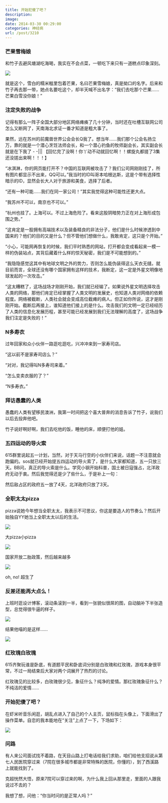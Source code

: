 ```yaml
---
title: 开始犯傻了吧？
description: 
image: 
date: 2014-03-30 00:29:00
categories: 神经病
url: /post/3210
---
```


### 芒果雪梅娘

和竹子去避风塘湖吃海喝，我实在不会点菜，一顿吃下来只有一道糕点印象深刻。

![](https://cdn.victor42.work/posts/2014-03/03-30/1.jpg)

就是这个，雪白的糯米糍里包着芒果，名曰芒果雪梅娘，真是拗口的名字。后来和竹子再去那一带，她点名要吃这个，却半天喊不出名字：“我们去吃那个芒果……芒果白雪没你娘！”

### 注定失败的战争

记得有那么一阵子全国大部分地区网络瘫痪了几十分钟，当时还在吐槽互联网公司怎么又断网了，天南海北求证一番才知道是粗大事了。

果然，远在苏州的前魔兽世界公会会长Q我了。想当年……我们那个公会名扬立万，靠的就是一个潜心烹饪法师会长，和一个潜心钓鱼的牧师副会长，其实副会长就是在下我了 - -||| 【回忆完了没啊！你丫动不动就回忆啊！！螺旋丸都搓了3集还没搓出来啊！！！】

“冰淇淋，你的网页能打开不？中国的互联网被攻击了？我们公司网刚刚挂了，所有图片都显示不出来，QQ可以。”我当时的ID叫哥本哈根达斯，这是个带有选择性暗示的ID，显然会长大人对于旅游和美食，选择了后者。

“还有一种可能……我们在同一家公司！”其实我觉得这种可能性还更大点。

“我苏州不可以，南京也不可以。”

“杭州也挂了。上海可以。不过上海危险了。看来这股阴暗势力正在对上海形成包围之势。”

“这肯定是一股拥有高端技术以及装备精良的非法分子，他们是什么时候渗透到中国来的？他们的目的又是什么？但不管他们想做什么，我敢肯定，这只是个开始。”

“小心，可能网再恢复的时候，我们平时熟悉的网站，打开都会变成看起来一模一样的伪装站点，其背后藏着什么样的惊天秘密，我们是不可能想到的。”

“我隐隐感觉这其中有地球文明之外的势力，否则怎么能伪装得这么天衣无缝。就目前而言，全球还没有哪个国家拥有这样的技术，我断定，这一定是外星文明像地球发起的一次攻击。”

“这太糟糕了，这场战场才刚刚开始，我们就已经输了。如果说外星文明选择攻击人类的网络，那他们肯定已经掌握了人类文明的发展史，也知道人类对网络的依赖程度。网络被截断，人类社会就会变成高位截瘫的病人。但正如你所说，这才是刚刚开始。截断后再接上，谁知道他们接上的是什么。攻击我们的文明一定已经经历了人类的信息化发展历程，甚至可能已经发展到我们无法理解的高度了，这场战争我们注定是失败的！”

### N多寿衣

过年回家和众小伙伴一路逛吃逛吃，兴冲冲来到一家寿司店。

“这以前不是家寿司店么？”

“对对，我记得叫N多寿司来着。”

“怎么变卖衣服的了？”

“N多寿衣。”

### 拜访愚蠢的人类

愚蠢的人类有望移民澳洲，我第一时间把这个喜大普奔的消息告诉了竹子，说我们以后去投奔他吧。

竹子说好啊好啊，我们去吃他的饭，睡他的床，顺便打他的娃。

### 五四运动的导火索

615群里说起五一计划，当然，对于天马行空的小伙伴们来说，话题一不注意就会跑偏的。sos就已经开始提五四运动的导火索了，是什么大家都知道，五一只放三天。BB问，真正的导火索是什么。学究小钢开始科普，国土被日寇强占，北洋政府无动于衷。然后我觉得还是少了些什么，于是补上一句：

然后敌占区的政府五一放了4天，北洋政府只放了3天。

### 全职太太pizza

pizza说她今年想当全职太太，我表示不可思议，你这是要造人的节奏么？然后开始独自YY她当上全职太太以后的生活。

![](https://cdn.victor42.work/posts/2014-03/03-30/2.jpg)

大pizza小pizza

![](https://cdn.victor42.work/posts/2014-03/03-30/3.jpg)

国家开放二胎政策，然后越来越多

![](https://cdn.victor42.work/posts/2014-03/03-30/4.jpg)

oh, no! 超生了

### 反差还能再大点么！

上班时逛设计博客，滚动条滚到一半，看到一张貌似很屌的图，自动脑补下半张造型，总觉得很牛逼的样子。

![](https://cdn.victor42.work/posts/2014-03/03-30/5.png)

结果他喵的是这样……

![](https://cdn.victor42.work/posts/2014-03/03-30/6.png)

### 红玫瑰白玫瑰

615齐聚玩谁是卧底，有道题平民和卧底词分别是白玫瑰和红玫瑰，游戏本身很平常，不过一局结束后大家对两个词展开了热烈的讨论。

红玫瑰见的比较多，白玫瑰很少见，象征什么？纯净的爱情。那红玫瑰象征什么？不纯洁的爱情……

### 开始犯傻了吧？

在虾米听音乐闲逛，胡乱点进入了自己的个人主页，鼠标指在头像上，下面滑出了操作菜单。自恋的我本能地在“关注”上点了一下，下场如下：

![](https://cdn.victor42.work/posts/2014-03/03-30/7.png)

### 问路

有人来公司面试找不着路，在天目山路上打电话给我们求助，咱们给他支招说从第七人民医院穿过来（7院在很多城市都是非常特殊的医院，你懂的），到了西溪路上就能找到了。

克超恍然大悟，原来7院可以穿过来的啊，为什么我上回从那里走，里面的人跟我说过不去的？

我想了想，问他：“你当时问的是正常人吗？”